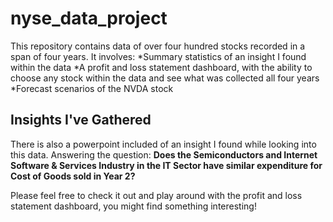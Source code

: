 # nyse_data_project

This repository contains data of over four hundred stocks recorded in a span of four years. It involves:
*Summary statistics of an insight I found within the data
*A profit and loss statement dashboard, with the ability to choose any stock within the data and see what was collected all four years
*Forecast scenarios of the NVDA stock

## Insights I've Gathered
There is also a powerpoint included of an insight I found while looking into this data. Answering the question: **Does the Semiconductors and Internet Software & Services Industry in the IT Sector have similar expenditure for Cost of Goods sold in Year 2?**

Please feel free to check it out and play around with the profit and loss statement dashboard, you might find something interesting!
